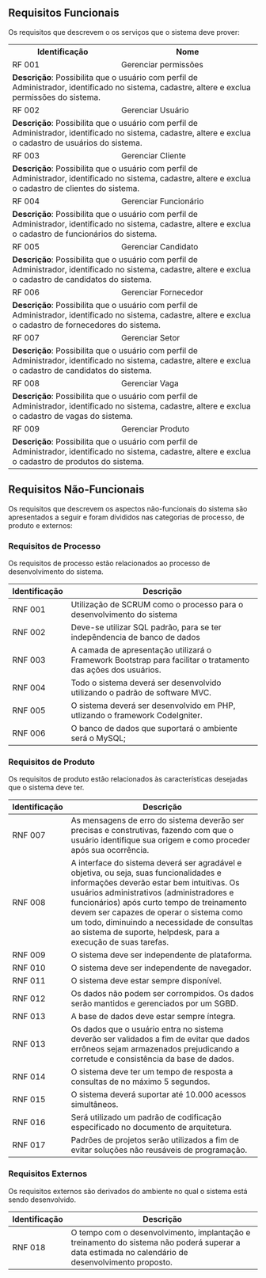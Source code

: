 ## Requisitos Funcionais

Os requisitos que descrevem o os serviços que o sistema deve prover:

<table>
<!--start table-->

<tr>
<th>Identificação</th>
<th>Nome</th>
</tr>

<tr>
<td>RF 001</td>
<td>Gerenciar permissões</td>
<tr>
<td colspan = "2">
<strong>Descrição</strong>: Possibilita que o usuário com perfil de Administrador, identificado no sistema, cadastre, altere e exclua permissões do sistema.
</td>
</tr>

<tr>
<td>RF 002</td>
<td>Gerenciar Usuário</td>
<tr>
<td colspan = "2">
<strong>Descrição</strong>: Possibilita que o usuário com perfil de Administrador, identificado no sistema, cadastre, altere e exclua o cadastro de usuários do sistema.
</td>
</tr>

<tr>
<td>RF 003</td>
<td>Gerenciar Cliente</td>
<tr>
<td colspan = "2">
<strong>Descrição</strong>: Possibilita que o usuário com perfil de Administrador, identificado no sistema, cadastre, altere e exclua o cadastro de clientes do sistema.
</td>
</tr>

<tr>
<td>RF 004</td>
<td>Gerenciar Funcionário</td>
<tr>
<td colspan = "2">
<strong>Descrição</strong>: Possibilita que o usuário com perfil de Administrador, identificado no sistema, cadastre, altere e exclua o cadastro de funcionários do sistema.
</td>
</tr>

<tr>
<td>RF 005</td>
<td>Gerenciar Candidato</td>
<tr>
<td colspan = "2">
<strong>Descrição</strong>: Possibilita que o usuário com perfil de Administrador, identificado no sistema, cadastre, altere e exclua o cadastro de candidatos do sistema.
</td>
</tr>

<tr>
<td>RF 006</td>
<td>Gerenciar Fornecedor</td>
<tr>
<td colspan = "2">
<strong>Descrição</strong>: Possibilita que o usuário com perfil de Administrador, identificado no sistema, cadastre, altere e exclua o cadastro de fornecedores do sistema.
</td>
</tr>

<tr>
<td>RF 007</td>
<td>Gerenciar Setor</td>
<tr>
<td colspan = "2">
<strong>Descrição</strong>: Possibilita que o usuário com perfil de Administrador, identificado no sistema, cadastre, altere e exclua o cadastro de candidatos do sistema.
</td>
</tr>


<tr>
<td>RF 008</td>
<td>Gerenciar Vaga</td>
<tr>
<td colspan = "2">
<strong>Descrição</strong>: Possibilita que o usuário com perfil de Administrador, identificado no sistema, cadastre, altere e exclua o cadastro de vagas do sistema.
</td>
</tr>

<tr>
<td>RF 009</td>
<td>Gerenciar Produto</td>
<tr>
<td colspan = "2">
<strong>Descrição</strong>: Possibilita que o usuário com perfil de Administrador, identificado no sistema, cadastre, altere e exclua o cadastro de produtos do sistema.
</td>
</tr>



<!--end of table-->
</table>

## Requisitos Não-Funcionais

Os requisitos que descrevem os aspectos não-funcionais do sistema são apresentados a seguir e foram divididos nas categorias de processo, de produto e externos:

### Requisitos de Processo
Os requisitos de processo estão relacionados ao processo de desenvolvimento do sistema.

Identificação	| Descrição
--- | ---
RNF 001	| Utilização de SCRUM como o processo para o desenvolvimento do sistema
RNF 002	| Deve-se utilizar SQL padrão, para se ter indepêndencia de banco de dados
RNF 003	| A camada de apresentação utilizará o Framework Bootstrap para facilitar o tratamento das ações dos usuários.
RNF 004	| Todo o sistema deverá ser desenvolvido utilizando o padrão de software MVC.
RNF 005	| O sistema deverá ser desenvolvido em PHP, utlizando o framework CodeIgniter.
RNF 006	| 	O banco de dados que suportará o ambiente será o MySQL;


### Requisitos de Produto
Os requisitos de produto estão relacionados às características desejadas que o sistema deve ter.

Identificação	| Descrição
--- | ---
RNF 007	| As mensagens de erro do sistema deverão ser precisas e construtivas, fazendo com que o usuário identifique sua origem e como proceder após sua ocorrência.
RNF 008	| A interface do sistema deverá ser agradável e objetiva, ou seja, suas funcionalidades e informações deverão estar bem intuitivas. Os usuários administrativos (administradores e funcionários) após curto tempo de treinamento devem ser capazes de operar o sistema como um todo, diminuindo a necessidade de consultas ao sistema de suporte, helpdesk, para a execução de suas tarefas.
RNF 009	| O sistema deve ser independente de   plataforma.
RNF 010	| O sistema deve ser independente de navegador.
RNF 011	| O sistema deve estar sempre disponível.
RNF 012	| Os dados não podem ser corrompidos. Os dados serão mantidos e gerenciados por um SGBD.
RNF 013	| A base de dados deve estar sempre íntegra.
RNF 013	| Os dados que o usuário entra no sistema deverão ser validados a fim de evitar que dados errôneos sejam armazenados prejudicando a corretude e consistência da base de dados.
RNF 014	| O sistema deve ter um tempo de resposta a consultas de no máximo 5 segundos.
RNF 015	| O sistema deverá suportar até 10.000 acessos simultâneos.
RNF 016	| Será utilizado um padrão de codificação especificado no documento de arquitetura.
RNF 017	| Padrões de projetos serão utilizados a fim de evitar soluções não reusáveis de programação.

### Requisitos Externos
Os requisitos externos são derivados do ambiente no qual o sistema está sendo desenvolvido.

Identificação	| Descrição
--- | ---
RNF 018	| O tempo com o desenvolvimento, implantação e treinamento do sistema não poderá superar a data estimada no calendário de desenvolvimento proposto.
